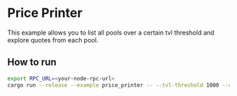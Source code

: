# Price Printer

This example allows you to list all pools over a certain tvl threshold and explore
quotes from each pool.

## How to run

```bash
export RPC_URL=<your-node-rpc-url>
cargo run --release --example price_printer -- --tvl-threshold 1000 --chain <ethereum | base | unichain>
```
